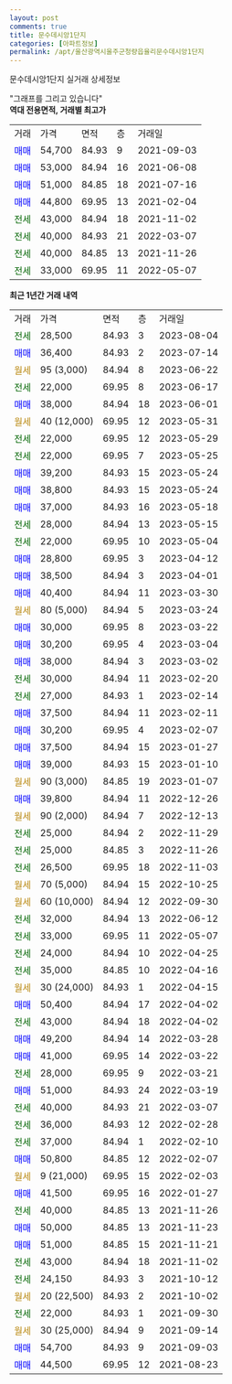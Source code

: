 ```yaml
---
layout: post
comments: true
title: 문수데시앙1단지
categories: [아파트정보]
permalink: /apt/울산광역시울주군청량읍율리문수데시앙1단지
---
```


문수데시앙1단지 실거래 상세정보

<script type="text/javascript">
  google.charts.load('current', {'packages':['line', 'corechart']});
  google.charts.setOnLoadCallback(drawChart);

  function drawChart() {
    var data = new google.visualization.DataTable();
    data.addColumn('date', '거래일');
    data.addColumn('number', "매매");
    data.addColumn('number', "전세");
    data.addColumn('number', "전매");

    data.addRows([[new Date(Date.parse("2023-08-04")), null, 28500, null], [new Date(Date.parse("2023-07-14")), 36400, null, null], [new Date(Date.parse("2023-06-22")), null, null, null], [new Date(Date.parse("2023-06-17")), null, 22000, null], [new Date(Date.parse("2023-06-01")), 38000, null, null], [new Date(Date.parse("2023-05-31")), null, null, null], [new Date(Date.parse("2023-05-29")), null, 22000, null], [new Date(Date.parse("2023-05-25")), null, 22000, null], [new Date(Date.parse("2023-05-24")), 39200, null, null], [new Date(Date.parse("2023-05-24")), 38800, null, null], [new Date(Date.parse("2023-05-18")), 37000, null, null], [new Date(Date.parse("2023-05-15")), null, 28000, null], [new Date(Date.parse("2023-05-04")), null, 22000, null], [new Date(Date.parse("2023-04-12")), 28800, null, null], [new Date(Date.parse("2023-04-01")), 38500, null, null], [new Date(Date.parse("2023-03-30")), 40400, null, null], [new Date(Date.parse("2023-03-24")), null, null, null], [new Date(Date.parse("2023-03-22")), 30000, null, null], [new Date(Date.parse("2023-03-04")), 30200, null, null], [new Date(Date.parse("2023-03-02")), 38000, null, null], [new Date(Date.parse("2023-02-20")), null, 30000, null], [new Date(Date.parse("2023-02-14")), null, 27000, null], [new Date(Date.parse("2023-02-11")), 37500, null, null], [new Date(Date.parse("2023-02-07")), 30200, null, null], [new Date(Date.parse("2023-01-27")), 37500, null, null], [new Date(Date.parse("2023-01-10")), 39000, null, null], [new Date(Date.parse("2023-01-07")), null, null, null], [new Date(Date.parse("2022-12-26")), 39800, null, null], [new Date(Date.parse("2022-12-13")), null, null, null], [new Date(Date.parse("2022-11-29")), null, 25000, null], [new Date(Date.parse("2022-11-26")), null, 25000, null], [new Date(Date.parse("2022-11-03")), null, 26500, null], [new Date(Date.parse("2022-10-25")), null, null, null], [new Date(Date.parse("2022-09-30")), null, null, null], [new Date(Date.parse("2022-06-12")), null, 32000, null], [new Date(Date.parse("2022-05-07")), null, 33000, null], [new Date(Date.parse("2022-04-25")), null, 24000, null], [new Date(Date.parse("2022-04-16")), null, 35000, null], [new Date(Date.parse("2022-04-15")), null, null, null], [new Date(Date.parse("2022-04-02")), 50400, null, null], [new Date(Date.parse("2022-04-02")), null, 43000, null], [new Date(Date.parse("2022-03-28")), 49200, null, null], [new Date(Date.parse("2022-03-22")), 41000, null, null], [new Date(Date.parse("2022-03-21")), null, 28000, null], [new Date(Date.parse("2022-03-19")), 51000, null, null], [new Date(Date.parse("2022-03-07")), null, 40000, null], [new Date(Date.parse("2022-02-28")), null, 36000, null], [new Date(Date.parse("2022-02-10")), null, 37000, null], [new Date(Date.parse("2022-02-07")), 50800, null, null], [new Date(Date.parse("2022-02-03")), null, null, null], [new Date(Date.parse("2022-01-27")), 41500, null, null], [new Date(Date.parse("2021-11-26")), null, 40000, null], [new Date(Date.parse("2021-11-23")), 50000, null, null], [new Date(Date.parse("2021-11-21")), 51000, null, null], [new Date(Date.parse("2021-11-02")), null, 43000, null], [new Date(Date.parse("2021-10-12")), null, 24150, null], [new Date(Date.parse("2021-10-02")), null, null, null], [new Date(Date.parse("2021-09-30")), null, 22000, null], [new Date(Date.parse("2021-09-14")), null, null, null], [new Date(Date.parse("2021-09-03")), 54700, null, null], [new Date(Date.parse("2021-08-23")), 44500, null, null]]);

    var options = {
      hAxis: {
        format: 'yyyy/MM/dd'
      },    
      lineWidth: 0,
      pointsVisible: true,    
      title: '최근 1년간 유형별 실거래가 분포',
      legend: { position: 'bottom' }
    };

    var formatter = new google.visualization.NumberFormat({pattern:'###,###'} );
    formatter.format(data, 1);
    formatter.format(data, 2);
    
    setTimeout(function() {
        var chart = new google.visualization.LineChart(document.getElementById('columnchart_material'));
        chart.draw(data, (options));
        document.getElementById('loading').style.display = 'none';
    }, 200);
  }
</script>


<div id="loading" style="z-index:20; display: block; margin-left: 0px">"그래프를 그리고 있습니다"</div>
<div id="columnchart_material" style="width: 95%; margin-left: 0px; display: block"></div>
<!-- contents start -->
<b>역대 전용면적, 거래별 최고가</b>
<table class="sortable">
    <tr>
      <td>거래</td>
      <td>가격</td>
      <td>면적</td>
      <td>층</td>
      <td>거래일</td>
    </tr>
        <tr>
          <td><a style="color: blue">매매</a></td>
          <td>54,700</td>
          <td>84.93</td>
          <td>9</td>
          <td>2021-09-03</td>
        </tr>            <tr>
          <td><a style="color: blue">매매</a></td>
          <td>53,000</td>
          <td>84.94</td>
          <td>16</td>
          <td>2021-06-08</td>
        </tr>            <tr>
          <td><a style="color: blue">매매</a></td>
          <td>51,000</td>
          <td>84.85</td>
          <td>18</td>
          <td>2021-07-16</td>
        </tr>            <tr>
          <td><a style="color: blue">매매</a></td>
          <td>44,800</td>
          <td>69.95</td>
          <td>13</td>
          <td>2021-02-04</td>
        </tr>        
        <tr>
              <td><a style="color: darkgreen">전세</a></td>
              <td>43,000</td>
              <td>84.94</td>
              <td>18</td>
              <td>2021-11-02</td>
            </tr>            <tr>
              <td><a style="color: darkgreen">전세</a></td>
              <td>40,000</td>
              <td>84.93</td>
              <td>21</td>
              <td>2022-03-07</td>
            </tr>            <tr>
              <td><a style="color: darkgreen">전세</a></td>
              <td>40,000</td>
              <td>84.85</td>
              <td>13</td>
              <td>2021-11-26</td>
            </tr>            <tr>
              <td><a style="color: darkgreen">전세</a></td>
              <td>33,000</td>
              <td>69.95</td>
              <td>11</td>
              <td>2022-05-07</td>
            </tr>        
    
</table>

<b>최근 1년간 거래 내역</b>

<table class="sortable">
    <tr>
      <td>거래</td>
      <td>가격</td>
      <td>면적</td>
      <td>층</td>
      <td>거래일</td>
    </tr>
    <tr>
      <td><a style="color: darkgreen">전세</a></td>
      <td>28,500</td>
      <td>84.93</td>
      <td>3</td>
      <td>2023-08-04</td>
    </tr>          <tr>
      <td><a style="color: blue">매매</a></td>
      <td>36,400</td>
      <td>84.93</td>
      <td>2</td>
      <td>2023-07-14</td>
    </tr>          <tr>
      <td><a style="color: darkgoldenrod">월세</a></td>
      <td>95 (3,000)</td>
      <td>84.94</td>
      <td>8</td>
      <td>2023-06-22</td>
    </tr>          <tr>
      <td><a style="color: darkgreen">전세</a></td>
      <td>22,000</td>
      <td>69.95</td>
      <td>8</td>
      <td>2023-06-17</td>
    </tr>          <tr>
      <td><a style="color: blue">매매</a></td>
      <td>38,000</td>
      <td>84.94</td>
      <td>18</td>
      <td>2023-06-01</td>
    </tr>          <tr>
      <td><a style="color: darkgoldenrod">월세</a></td>
      <td>40 (12,000)</td>
      <td>69.95</td>
      <td>12</td>
      <td>2023-05-31</td>
    </tr>          <tr>
      <td><a style="color: darkgreen">전세</a></td>
      <td>22,000</td>
      <td>69.95</td>
      <td>12</td>
      <td>2023-05-29</td>
    </tr>          <tr>
      <td><a style="color: darkgreen">전세</a></td>
      <td>22,000</td>
      <td>69.95</td>
      <td>7</td>
      <td>2023-05-25</td>
    </tr>          <tr>
      <td><a style="color: blue">매매</a></td>
      <td>39,200</td>
      <td>84.93</td>
      <td>15</td>
      <td>2023-05-24</td>
    </tr>          <tr>
      <td><a style="color: blue">매매</a></td>
      <td>38,800</td>
      <td>84.93</td>
      <td>15</td>
      <td>2023-05-24</td>
    </tr>          <tr>
      <td><a style="color: blue">매매</a></td>
      <td>37,000</td>
      <td>84.93</td>
      <td>16</td>
      <td>2023-05-18</td>
    </tr>          <tr>
      <td><a style="color: darkgreen">전세</a></td>
      <td>28,000</td>
      <td>84.94</td>
      <td>13</td>
      <td>2023-05-15</td>
    </tr>          <tr>
      <td><a style="color: darkgreen">전세</a></td>
      <td>22,000</td>
      <td>69.95</td>
      <td>10</td>
      <td>2023-05-04</td>
    </tr>          <tr>
      <td><a style="color: blue">매매</a></td>
      <td>28,800</td>
      <td>69.95</td>
      <td>3</td>
      <td>2023-04-12</td>
    </tr>          <tr>
      <td><a style="color: blue">매매</a></td>
      <td>38,500</td>
      <td>84.94</td>
      <td>3</td>
      <td>2023-04-01</td>
    </tr>          <tr>
      <td><a style="color: blue">매매</a></td>
      <td>40,400</td>
      <td>84.94</td>
      <td>11</td>
      <td>2023-03-30</td>
    </tr>          <tr>
      <td><a style="color: darkgoldenrod">월세</a></td>
      <td>80 (5,000)</td>
      <td>84.94</td>
      <td>5</td>
      <td>2023-03-24</td>
    </tr>          <tr>
      <td><a style="color: blue">매매</a></td>
      <td>30,000</td>
      <td>69.95</td>
      <td>8</td>
      <td>2023-03-22</td>
    </tr>          <tr>
      <td><a style="color: blue">매매</a></td>
      <td>30,200</td>
      <td>69.95</td>
      <td>4</td>
      <td>2023-03-04</td>
    </tr>          <tr>
      <td><a style="color: blue">매매</a></td>
      <td>38,000</td>
      <td>84.94</td>
      <td>3</td>
      <td>2023-03-02</td>
    </tr>          <tr>
      <td><a style="color: darkgreen">전세</a></td>
      <td>30,000</td>
      <td>84.94</td>
      <td>11</td>
      <td>2023-02-20</td>
    </tr>          <tr>
      <td><a style="color: darkgreen">전세</a></td>
      <td>27,000</td>
      <td>84.93</td>
      <td>1</td>
      <td>2023-02-14</td>
    </tr>          <tr>
      <td><a style="color: blue">매매</a></td>
      <td>37,500</td>
      <td>84.94</td>
      <td>11</td>
      <td>2023-02-11</td>
    </tr>          <tr>
      <td><a style="color: blue">매매</a></td>
      <td>30,200</td>
      <td>69.95</td>
      <td>4</td>
      <td>2023-02-07</td>
    </tr>          <tr>
      <td><a style="color: blue">매매</a></td>
      <td>37,500</td>
      <td>84.94</td>
      <td>15</td>
      <td>2023-01-27</td>
    </tr>          <tr>
      <td><a style="color: blue">매매</a></td>
      <td>39,000</td>
      <td>84.93</td>
      <td>15</td>
      <td>2023-01-10</td>
    </tr>          <tr>
      <td><a style="color: darkgoldenrod">월세</a></td>
      <td>90 (3,000)</td>
      <td>84.85</td>
      <td>19</td>
      <td>2023-01-07</td>
    </tr>          <tr>
      <td><a style="color: blue">매매</a></td>
      <td>39,800</td>
      <td>84.94</td>
      <td>11</td>
      <td>2022-12-26</td>
    </tr>          <tr>
      <td><a style="color: darkgoldenrod">월세</a></td>
      <td>90 (2,000)</td>
      <td>84.94</td>
      <td>7</td>
      <td>2022-12-13</td>
    </tr>          <tr>
      <td><a style="color: darkgreen">전세</a></td>
      <td>25,000</td>
      <td>84.94</td>
      <td>2</td>
      <td>2022-11-29</td>
    </tr>          <tr>
      <td><a style="color: darkgreen">전세</a></td>
      <td>25,000</td>
      <td>84.85</td>
      <td>3</td>
      <td>2022-11-26</td>
    </tr>          <tr>
      <td><a style="color: darkgreen">전세</a></td>
      <td>26,500</td>
      <td>69.95</td>
      <td>18</td>
      <td>2022-11-03</td>
    </tr>          <tr>
      <td><a style="color: darkgoldenrod">월세</a></td>
      <td>70 (5,000)</td>
      <td>84.94</td>
      <td>15</td>
      <td>2022-10-25</td>
    </tr>          <tr>
      <td><a style="color: darkgoldenrod">월세</a></td>
      <td>60 (10,000)</td>
      <td>84.94</td>
      <td>12</td>
      <td>2022-09-30</td>
    </tr>          <tr>
      <td><a style="color: darkgreen">전세</a></td>
      <td>32,000</td>
      <td>84.94</td>
      <td>13</td>
      <td>2022-06-12</td>
    </tr>          <tr>
      <td><a style="color: darkgreen">전세</a></td>
      <td>33,000</td>
      <td>69.95</td>
      <td>11</td>
      <td>2022-05-07</td>
    </tr>          <tr>
      <td><a style="color: darkgreen">전세</a></td>
      <td>24,000</td>
      <td>84.94</td>
      <td>10</td>
      <td>2022-04-25</td>
    </tr>          <tr>
      <td><a style="color: darkgreen">전세</a></td>
      <td>35,000</td>
      <td>84.85</td>
      <td>10</td>
      <td>2022-04-16</td>
    </tr>          <tr>
      <td><a style="color: darkgoldenrod">월세</a></td>
      <td>30 (24,000)</td>
      <td>84.93</td>
      <td>1</td>
      <td>2022-04-15</td>
    </tr>          <tr>
      <td><a style="color: blue">매매</a></td>
      <td>50,400</td>
      <td>84.94</td>
      <td>17</td>
      <td>2022-04-02</td>
    </tr>          <tr>
      <td><a style="color: darkgreen">전세</a></td>
      <td>43,000</td>
      <td>84.94</td>
      <td>18</td>
      <td>2022-04-02</td>
    </tr>          <tr>
      <td><a style="color: blue">매매</a></td>
      <td>49,200</td>
      <td>84.94</td>
      <td>14</td>
      <td>2022-03-28</td>
    </tr>          <tr>
      <td><a style="color: blue">매매</a></td>
      <td>41,000</td>
      <td>69.95</td>
      <td>14</td>
      <td>2022-03-22</td>
    </tr>          <tr>
      <td><a style="color: darkgreen">전세</a></td>
      <td>28,000</td>
      <td>69.95</td>
      <td>9</td>
      <td>2022-03-21</td>
    </tr>          <tr>
      <td><a style="color: blue">매매</a></td>
      <td>51,000</td>
      <td>84.93</td>
      <td>24</td>
      <td>2022-03-19</td>
    </tr>          <tr>
      <td><a style="color: darkgreen">전세</a></td>
      <td>40,000</td>
      <td>84.93</td>
      <td>21</td>
      <td>2022-03-07</td>
    </tr>          <tr>
      <td><a style="color: darkgreen">전세</a></td>
      <td>36,000</td>
      <td>84.93</td>
      <td>12</td>
      <td>2022-02-28</td>
    </tr>          <tr>
      <td><a style="color: darkgreen">전세</a></td>
      <td>37,000</td>
      <td>84.94</td>
      <td>1</td>
      <td>2022-02-10</td>
    </tr>          <tr>
      <td><a style="color: blue">매매</a></td>
      <td>50,800</td>
      <td>84.85</td>
      <td>12</td>
      <td>2022-02-07</td>
    </tr>          <tr>
      <td><a style="color: darkgoldenrod">월세</a></td>
      <td>9 (21,000)</td>
      <td>69.95</td>
      <td>15</td>
      <td>2022-02-03</td>
    </tr>          <tr>
      <td><a style="color: blue">매매</a></td>
      <td>41,500</td>
      <td>69.95</td>
      <td>16</td>
      <td>2022-01-27</td>
    </tr>          <tr>
      <td><a style="color: darkgreen">전세</a></td>
      <td>40,000</td>
      <td>84.85</td>
      <td>13</td>
      <td>2021-11-26</td>
    </tr>          <tr>
      <td><a style="color: blue">매매</a></td>
      <td>50,000</td>
      <td>84.85</td>
      <td>13</td>
      <td>2021-11-23</td>
    </tr>          <tr>
      <td><a style="color: blue">매매</a></td>
      <td>51,000</td>
      <td>84.85</td>
      <td>15</td>
      <td>2021-11-21</td>
    </tr>          <tr>
      <td><a style="color: darkgreen">전세</a></td>
      <td>43,000</td>
      <td>84.94</td>
      <td>18</td>
      <td>2021-11-02</td>
    </tr>          <tr>
      <td><a style="color: darkgreen">전세</a></td>
      <td>24,150</td>
      <td>84.93</td>
      <td>3</td>
      <td>2021-10-12</td>
    </tr>          <tr>
      <td><a style="color: darkgoldenrod">월세</a></td>
      <td>20 (22,500)</td>
      <td>84.93</td>
      <td>2</td>
      <td>2021-10-02</td>
    </tr>          <tr>
      <td><a style="color: darkgreen">전세</a></td>
      <td>22,000</td>
      <td>84.93</td>
      <td>1</td>
      <td>2021-09-30</td>
    </tr>          <tr>
      <td><a style="color: darkgoldenrod">월세</a></td>
      <td>30 (25,000)</td>
      <td>84.94</td>
      <td>9</td>
      <td>2021-09-14</td>
    </tr>          <tr>
      <td><a style="color: blue">매매</a></td>
      <td>54,700</td>
      <td>84.93</td>
      <td>9</td>
      <td>2021-09-03</td>
    </tr>          <tr>
      <td><a style="color: blue">매매</a></td>
      <td>44,500</td>
      <td>69.95</td>
      <td>12</td>
      <td>2021-08-23</td>
    </tr>      </table>
<!-- contents end -->    

